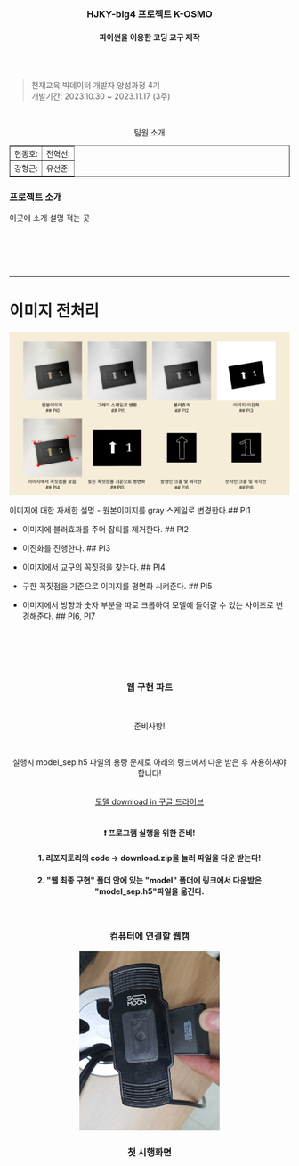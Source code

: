 <h3 align="center"> HJKY-big4 프로젝트 K-OSMO </h3>
<h4 align="center"> 파이썬을 이용한 코딩 교구 제작 </h4>
<br><br>

> 천재교육 빅데이터 개발자 양성과정 4기 <br>
> 개발기간: 2023.10.30 ~ 2023.11.17 (3주)

<br>
<div align="center">
  <p> 팀원 소개 </p>
  <table border="1">
    <tr>
      <td>현동호: </td>
      <td>전혁선: </td>
    </tr>
    <tr>
      <td>강형근: </td>
      <td>유선준: </td>
    </tr>
  </table> 
</div>

<div>
  <h3> 프로젝트 소개 </h3>
  <p> 이곳에 소개 설명 적는 곳 </p>
</div>

<br><br><br><br>

----
# 이미지 전처리
<p align="center">
  <img src="img_data/pending_img/전처리 전체.png" weight = "500">
</p>
이미지에 대한 자세한 설명
 - 원본이미지를 gray 스케일로 변경한다.## PI1

 - 이미지에 블러효과를 주어 잡티를 제거한다. ## PI2

 - 이진화를 진행한다. ## PI3

 - 이미지에서 교구의 꼭짓점을 찾는다. ## PI4

 - 구한 꼭짓점을 기준으로 이미지를 평면화 시켜준다. ## PI5

 - 이미지에서 방향과 숫자 부분을 따로 크롭하여 모델에 들어갈 수 있는 사이즈로 변경해준다. ## PI6, PI7


<br><br><br><br>
<h3 align="center"> 웹 구현 파트 </h3>
<br>
<div>
  <p align="center"> 준비사항! </p>
  <br>
  <p align="center"> 실행시 model_sep.h5 파일의 용량 문제로 아래의 링크에서 다운 받은 후 사용하셔야 합니다! </p>
  <br>
  <div align="center">
    <a href="https://drive.google.com/file/d/1TLBhdzT16R-N0e9M8J_2Npd6r9jqZqGj/view?usp=drive_link"> 모델 download in 구글 드라이브 </a>
  </div>
  <br>

  <h4 align="center"> ❗️ 프로그램 실행을 위한 준비!  </h4>
  <h4 align="center"> 1. 리포지토리의 code -> download.zip을 눌러 파일을 다운 받는다! </h4>
  <h4 align="center"> 2. "웹 최종 구현" 폴더 안에 있는 "model" 폴더에 링크에서 다운받은 "model_sep.h5"파일을 옮긴다. </h4>
  <br>

  <div align="center"> 
    <h3> 컴퓨터에 연결할 웹캠 </h3>
    <img src="웹 구현 최종/이미지파일/camera.jpg" width="50%" heigt="50%" alt="필요한_카메라">
  </div>

  
</div>

<h3 align="center"> 첫 시행화면 </h3>



